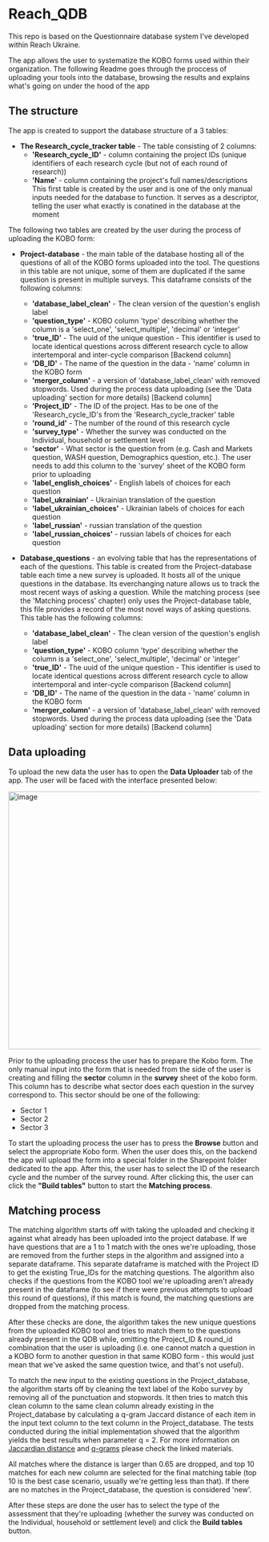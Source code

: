 # Reach_QDB
This repo is based on the Questionnaire database system I've developed within Reach Ukraine.

The app allows the user to systematize the KOBO forms used within their organization. The following Readme goes through the proccess of uploading your tools into the database, browsing the results and explains what's going on under the hood of the app

## The structure
The app is created to support the database structure of a 3 tables:
   - **The Research_cycle_tracker table** - The table consisting of 2 columns: 
     - **'Research_cycle_ID'** - column containing the project IDs (unique identifiers of each research cycle (but not of each round of research))
     - **'Name'** - column containing the project's full names/descriptions
This first table is created by the user and is one of the only manual inputs needed for the database to function. It serves as a descriptor, telling the user what exactly is conatined in the database at the moment

The following two tables are created by the user during the process of uploading the KOBO form:


   - **Project-database** - the main table of the database hosting all of the questions of all of the KOBO forms uploaded into the tool. The questions in this table are not unique, some of them are duplicated if the same question is present in multiple surveys. This dataframe consists of the following columns:
     - **'database_label_clean'** - The clean version of the question's english label
     - **'question_type'** - KOBO column 'type' describing whether the column is a 'select_one', 'select_multiple', 'decimal' or 'integer'
     - **'true_ID'** - The uuid of the unique question - This identifier is used to locate identical questions across different research cycle to allow intertemporal and inter-cycle comparison [Backend column]
     - **'DB_ID'** - The name of the question in the data - 'name' column in the KOBO form 
     - **'merger_column'** - a version of 'database_label_clean' with removed stopwords. Used during the process data uploading (see the 'Data uploading' section for more details) [Backend column]
     - **'Project_ID'** - The ID of the project. Has to be one of the 'Research_cycle_ID's from the 'Research_cycle_tracker' table
     - **'round_id'** - The number of the round of this research cycle
     - **'survey_type'** - Whether the survey was conducted on the Individual, household or settlement level
     - **'sector'** - What sector is the question from (e.g. Cash and Markets question, WASH question, Demographics question, etc.). The user needs to add this column to the 'survey' sheet of the KOBO form prior to uploading
     - **'label_english_choices'** - English labels of choices for each question
     - **'label_ukrainian'** - Ukrainian translation of the question
     - **'label_ukrainian_choices'** - Ukrainian labels of choices for each question
     - **'label_russian'** - russian translation of the question
     - **'label_russian_choices'** - russian labels of choices for each question

   - **Database_questions** - an evolving table that has the representations of each of the questions. This table is created from the Project-database table each time a new survey is uploaded. It hosts all of the unique questions in the database. Its everchanging nature allows us to track the most recent ways of asking a question. While the matching process (see the 'Matching process' chapter) only uses the Project-database table, this file provides a record of the most novel ways of asking questions. This table has the following columns:
     - **'database_label_clean'** - The clean version of the question's english label
     - **'question_type'** - KOBO column 'type' describing whether the column is a 'select_one', 'select_multiple', 'decimal' or 'integer'
     - **'true_ID'** - The uuid of the unique question - This identifier is used to locate identical questions across different research cycle to allow intertemporal and inter-cycle comparison [Backend column]
     - **'DB_ID'** - The name of the question in the data - 'name' column in the KOBO form 
     - **'merger_column'** - a version of 'database_label_clean' with removed stopwords. Used during the process data uploading (see the 'Data uploading' section for more details) [Backend column]

## Data uploading

To upload the new data the user has to open the **Data Uploader** tab of the app. The user will be faced with the interface presented below:

<img width="514" alt="image" src="https://github.com/Nestor-Ch/Reach_QDB/assets/132923140/a8d16243-965e-40e9-91ae-1ee910596497">

Prior to the uploading process the user has to prepare the Kobo form. The only manual input into the form that is needed from the side of the user is creating and filling the **sector** column in the **survey** sheet of the kobo form. This column has to describe what sector does each question in the survey correspond to. This sector should be one of the following:
   - Sector 1
   - Sector 2
   - Sector 3

To start the uploading process the user has to press the **Browse** button and select the appropriate Kobo form. When the user does this, on the backend the app will upload the form into a special folder in the Sharepoint folder dedicated to the app. After this, the user has to select the ID of the research cycle and the number of the survey round. After clicking this, the user can click the **"Build tables"** button to start the **Matching process**.

## Matching process

The matching algorithm starts off with taking the uploaded and checking it against what already has been uploaded into the project database. If we have questions that are a 1 to 1 match with the ones we're uploading, those are removed from the further steps in the algorithm and assigned into a separate dataframe. This separate dataframe is matched with the Project ID to get the existing True_IDs for the matching questions.
The algorithm also checks if the questions from the KOBO tool we're uploading aren't already present in the dataframe (to see if there were previous attempts to upload this round of questions), if this match is found, the matching questions are dropped from the matching process.

After these checks are done, the algorithm takes the new unique questions from the uploaded KOBO tool and tries to match them to the questions already present in the QDB while, omitting the Project_ID & round_id combination that the user is uploading (i.e. one cannot match a question in a KOBO form to another question in that same KOBO form - this would just mean that we've asked the same question twice, and that's not useful).

To match the new input to the existing questions in the Project_database, the algorithm starts off by cleaning the text label of the Kobo survey by removing all of the punctuation and stopwords. It then tries to match this clean column to the same clean column already existing in the Project_database by calculating a q-gram Jaccard distance of each item in the input text column to the text column in the Project_database. The tests conducted during the initial implementation showed that the algorithm yields the best results when parameter q = 2. For more information on [Jaccardian distance](https://www.statisticshowto.com/jaccard-index/) and [q-grams](https://profs.scienze.univr.it/~liptak/FundBA/slides/StringDistance2_6up.pdf) please check the linked materials.

All matches where the distance is larger than 0.65 are dropped, and top 10 matches for each new column are selected for the final matching table (top 10 is the best case scenario, usually we're getting less than that). If there are no matches in the Project_database, the question is considered 'new'.

After these steps are done the user has to select the type of the assessment that they're uploading (whether the survey was conducted on the Individual, household or settlement level) and click the **Build tables** button.





